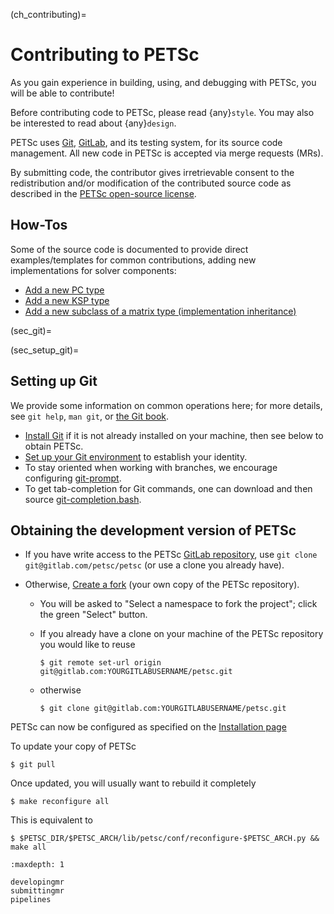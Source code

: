 (ch_contributing)=

# Contributing to PETSc

As you gain experience in building, using, and debugging with PETSc, you
will be able to contribute!

Before contributing code to PETSc, please read {any}`style`. You may also
be interested to read about {any}`design`.

PETSc uses [Git](https://git-scm.com/), [GitLab](https://gitlab.com/petsc/petsc),
and its testing system, for its source code management.
All new code in PETSc is accepted via merge requests (MRs).

By submitting code, the contributor gives irretrievable consent to the
redistribution and/or modification of the contributed source code as
described in the [PETSc open-source license](https://gitlab.com/petsc/petsc/-/blob/main/CONTRIBUTING).

## How-Tos

Some of the source code is documented to provide direct examples/templates for common
contributions, adding new implementations for solver components:

- [Add a new PC type](https://gitlab.com/petsc/petsc/-/blob/main/src/ksp/pc/impls/jacobi/jacobi.c)
- [Add a new KSP type](https://gitlab.com/petsc/petsc/-/blob/main/src/ksp/ksp/impls/cg/cg.c)
- [Add a new subclass of a matrix type (implementation inheritance)](https://gitlab.com/petsc/petsc/-/blob/main/src/mat/impls/aij/seq/superlu/superlu.c)

(sec_git)=

(sec_setup_git)=

## Setting up Git

We provide some information on common operations here; for more details, see `git help`, `man git`, or [the Git book](https://git-scm.com/book/en/).

- [Install Git](https://git-scm.com/downloads) if it is not already installed on your machine, then see below to obtain PETSc.
- [Set up your Git environment](https://git-scm.com/book/en/v2/Getting-Started-First-Time-Git-Setup) to establish your identity.
- To stay oriented when working with branches, we encourage configuring
  [git-prompt](https://raw.github.com/git/git/master/contrib/completion/git-prompt.sh).
- To get tab-completion for Git commands, one can download and then source
  [git-completion.bash](https://raw.github.com/git/git/master/contrib/completion/git-completion.bash).

## Obtaining the development version of PETSc

- If you have write access to the PETSc [GitLab repository](https://gitlab.com/petsc/petsc), use `git clone git@gitlab.com/petsc/petsc`
  (or use a clone you already have).

- Otherwise, [Create a fork](https://gitlab.com/petsc/petsc/-/forks/new) (your own copy of the PETSc repository).

  - You will be asked to "Select a namespace to fork the project"; click the green "Select" button.

  - If you already have a clone on your machine of the PETSc repository you would like to reuse

    ```console
    $ git remote set-url origin git@gitlab.com:YOURGITLABUSERNAME/petsc.git
    ```

  - otherwise

    ```console
    $ git clone git@gitlab.com:YOURGITLABUSERNAME/petsc.git
    ```

PETSc can now be configured as specified on the
[Installation page](https://petsc.org/release/install/)

To update your copy of PETSc

```console
$ git pull
```

Once updated, you will usually want to rebuild it completely

```console
$ make reconfigure all
```

This is equivalent to

```console
$ $PETSC_DIR/$PETSC_ARCH/lib/petsc/conf/reconfigure-$PETSC_ARCH.py && make all
```

```{toctree}
:maxdepth: 1

developingmr
submittingmr
pipelines
```
